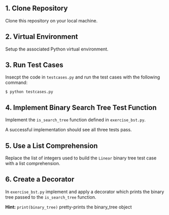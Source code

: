 ## 1. Clone Repository
Clone this repository on your local machine.

## 2. Virtual Environment
Setup the associated Python virtual environment.

## 3. Run Test Cases
Insecpt the code in `testcases.py` and run the test cases with the following command:

    $ python testcases.py

## 4. Implement Binary Search Tree Test Function
Implement the `is_search_tree` function defined in `exercise_bst.py`.

A successful implementation should see all three tests pass.

## 5. Use a List Comprehension
Replace the list of integers used to build the `Linear` binary tree test case with a list comprehension.

## 6. Create a Decorator
In `exercise_bst.py` implement and apply a decorator which prints the binary tree passed to the `is_search_tree` function.

**Hint:** `print(binary_tree)` pretty-prints the binary_tree object
